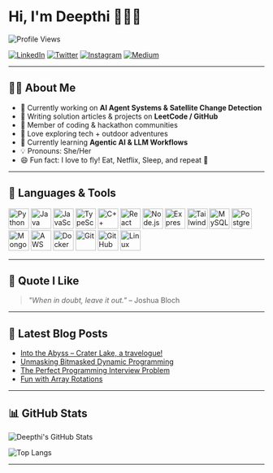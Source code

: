 # Hi, I'm Deepthi 👩‍💻✨

![Profile Views](https://komarev.com/ghpvc/?username=your-username&color=blue&style=flat)

[![LinkedIn](https://img.shields.io/badge/LinkedIn-0077B5?style=flat&logo=linkedin&logoColor=white)](https://linkedin.com/in/your-link)
[![Twitter](https://img.shields.io/badge/Twitter-1DA1F2?style=flat&logo=twitter&logoColor=white)](https://twitter.com/your-handle)
[![Instagram](https://img.shields.io/badge/Instagram-E4405F?style=flat&logo=instagram&logoColor=white)](https://instagram.com/your-handle)
[![Medium](https://img.shields.io/badge/Medium-000000?style=flat&logo=medium&logoColor=white)](https://medium.com/@your-handle)

---

## 👩‍💻 About Me  

- 🔭 Currently working on **AI Agent Systems & Satellite Change Detection**  
- 📝 Writing solution articles & projects on **LeetCode / GitHub**  
- 🏓 Member of coding & hackathon communities  
- 🌄 Love exploring tech + outdoor adventures  
- 🌱 Currently learning **Agentic AI & LLM Workflows**  
- 💡 Pronouns: She/Her  
- 😄 Fun fact: I love to fly! Eat, Netflix, Sleep, and repeat 🚀  

---

## 🚀 Languages & Tools  

<p align="left">
  <!-- Programming Languages -->
  <img src="https://cdn.jsdelivr.net/gh/devicons/devicon/icons/python/python-original.svg" alt="Python" width="40" height="40"/>
  <img src="https://cdn.jsdelivr.net/gh/devicons/devicon/icons/java/java-original.svg" alt="Java" width="40" height="40"/>
  <img src="https://cdn.jsdelivr.net/gh/devicons/devicon/icons/javascript/javascript-original.svg" alt="JavaScript" width="40" height="40"/>
  <img src="https://cdn.jsdelivr.net/gh/devicons/devicon/icons/typescript/typescript-original.svg" alt="TypeScript" width="40" height="40"/>
  <img src="https://cdn.jsdelivr.net/gh/devicons/devicon/icons/cplusplus/cplusplus-original.svg" alt="C++" width="40" height="40"/>

  <!-- Frameworks & Libraries -->
  <img src="https://cdn.jsdelivr.net/gh/devicons/devicon/icons/react/react-original.svg" alt="React" width="40" height="40"/>
  <img src="https://cdn.jsdelivr.net/gh/devicons/devicon/icons/nodejs/nodejs-original.svg" alt="Node.js" width="40" height="40"/>
  <img src="https://cdn.jsdelivr.net/gh/devicons/devicon/icons/express/express-original.svg" alt="Express" width="40" height="40"/>
  <img src="https://cdn.jsdelivr.net/gh/devicons/devicon/icons/tailwindcss/tailwindcss-original.svg" alt="TailwindCSS" width="40" height="40"/>

  <!-- Databases -->
  <img src="https://cdn.jsdelivr.net/gh/devicons/devicon/icons/mysql/mysql-original.svg" alt="MySQL" width="40" height="40"/>
  <img src="https://cdn.jsdelivr.net/gh/devicons/devicon/icons/postgresql/postgresql-original.svg" alt="PostgreSQL" width="40" height="40"/>
  <img src="https://cdn.jsdelivr.net/gh/devicons/devicon/icons/mongodb/mongodb-original.svg" alt="MongoDB" width="40" height="40"/>

  <!-- Cloud & Tools -->
  <img src="https://cdn.jsdelivr.net/gh/devicons/devicon/icons/amazonwebservices/amazonwebservices-original.svg" alt="AWS" width="40" height="40"/>
  <img src="https://cdn.jsdelivr.net/gh/devicons/devicon/icons/docker/docker-original.svg" alt="Docker" width="40" height="40"/>
  <img src="https://cdn.jsdelivr.net/gh/devicons/devicon/icons/git/git-original.svg" alt="Git" width="40" height="40"/>
  <img src="https://cdn.jsdelivr.net/gh/devicons/devicon/icons/github/github-original.svg" alt="GitHub" width="40" height="40"/>
  <img src="https://cdn.jsdelivr.net/gh/devicons/devicon/icons/linux/linux-original.svg" alt="Linux" width="40" height="40"/>
</p>

---

## 📌 Quote I Like  
> *"When in doubt, leave it out."* – Joshua Bloch  

---

## 📰 Latest Blog Posts  
- [Into the Abyss – Crater Lake, a travelogue!](#)  
- [Unmasking Bitmasked Dynamic Programming](#)  
- [The Perfect Programming Interview Problem](#)  
- [Fun with Array Rotations](#)  

---

## 📊 GitHub Stats  

![Deepthi's GitHub Stats](https://github-readme-stats.vercel.app/api?username=your-username&show_icons=true&theme=radical)  

![Top Langs](https://github-readme-stats.vercel.app/api/top-langs/?username=your-username&layout=compact&theme=radical)  

---
